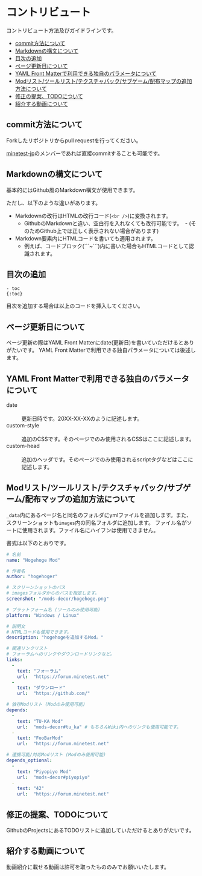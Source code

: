 # コントリビュート

コントリビュート方法及びガイドラインです。

- [commit方法について](#commit方法について)
- [Markdownの構文について](#markdownの構文について)
- [目次の追加](#目次の追加)
- [ページ更新日について](#ページ更新日について)
- [YAML Front Matterで利用できる独自のパラメータについて](#yaml-front-matterで利用できる独自のパラメータについて)
- [Modリスト/ツールリスト/テクスチャパック/サブゲーム/配布マップの追加方法について](#modリストツールリストテクスチャパックサブゲーム配布マップの追加方法について)
- [修正の提案、TODOについて](#修正の提案todoについて)
- [紹介する動画について](#紹介する動画について)


## commit方法について

Forkしたリポジトリからpull requestを行ってください。

[minetest-jp](https://github.com/minetest-jp)のメンバーであれば直接commitすることも可能です。

## Markdownの構文について

基本的にはGithub風のMarkdown構文が使用できます。

ただし、以下のような違いがあります。

- Markdownの改行はHTMLの改行コード(`<br />`)に変換されます。
  - GithubのMarkdownと違い、空白行を入れなくても改行可能です。
  - (そのためGithub上では正しく表示されない場合があります)
- Markdown要素内にHTMLコードを書いても適用されます。
  - 例えば、コードブロック(\`\`\`~\`\`\`)内に書いた場合もHTMLコードとして認識されます。

## 目次の追加

```
- toc
{:toc}
```
目次を追加する場合は以上のコードを挿入してください。

## ページ更新日について

ページ更新の際はYAML Front Matterにdate(更新日)を書いていただけるとありがたいです。
YAML Front Matterで利用できる独自パラメータについては後述します。

## YAML Front Matterで利用できる独自のパラメータについて

<dl>
  <dt>date</dt>
  <dd>更新日時です。20XX-XX-XXのように記述します。</dd>
  
  <dt>custom-style</dt>
  <dd>追加のCSSです。そのページでのみ使用されるCSSはここに記述します。</dd>
  
  <dt>custom-head</dt>
  <dd>追加のヘッダです。そのページでのみ使用されるscriptタグなどはここに記述します。</dd>
</dl>

## Modリスト/ツールリスト/テクスチャパック/サブゲーム/配布マップの追加方法について

`_data`内にあるページ名と同名のフォルダにymlファイルを追加します。また、スクリーンショットも`images`内の同名フォルダに追加します。
ファイル名がソートに使用されます。ファイル名にハイフンは使用できません。

書式は以下のとおりです。
```yml
# 名前
name: "Hogehoge Mod"

# 作者名
author: "hogehoger"

# スクリーンショットのパス
# imagesフォルダからのパスを指定します。
screenshot: "/mods-decor/hogehoge.png"

# プラットフォーム名 (ツールのみ使用可能)
platform: "Windows / Linux"

# 説明文
# HTMLコードも使用できます。
description: "hogehogeを追加するMod。"

# 関連リンクリスト
# フォーラムへのリンクやダウンロードリンクなど。
links:
  -
    text: "フォーラム"
    url:  "https://forum.minetest.net"
  -
    text: "ダウンロード"
    url:  "https://github.com/"

# 依存Modリスト (Modのみ使用可能)
depends:
  -
    text: "TU-KA Mod"
    url:  "mods-decor#tu_ka" # もちろんWiki内へのリンクも使用可能です。
  -
    text: "FooBarMod"
    url:  "https://forum.minetest.net"

# 連携可能/対応Modリスト (Modのみ使用可能)
depends_optional:
  -
    text: "Piyopiyo Mod"
    url:  "mods-decor#piyopiyo"
  -
    text: "42"
    url:  "https://forum.minetest.net"
```

## 修正の提案、TODOについて

GithubのProjectsにあるTODOリストに追加していただけるとありがたいです。

## 紹介する動画について

動画紹介に載せる動画は許可を取ったもののみでお願いいたします。
